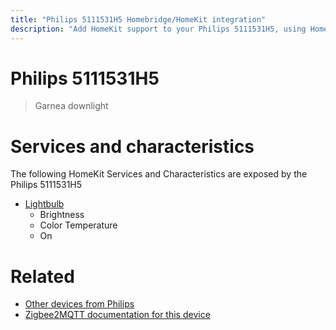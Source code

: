 ```yaml
---
title: "Philips 5111531H5 Homebridge/HomeKit integration"
description: "Add HomeKit support to your Philips 5111531H5, using Homebridge, Zigbee2MQTT and homebridge-z2m."
---
```

<!---
This file has been GENERATED using src/docgen/docgen.ts
DO NOT EDIT THIS FILE MANUALLY!
-->
# Philips 5111531H5
> Garnea downlight


# Services and characteristics
The following HomeKit Services and Characteristics are exposed by
the Philips 5111531H5

* [Lightbulb](../../light.md)
  * Brightness
  * Color Temperature
  * On


# Related
* [Other devices from Philips](../index.md#philips)
* [Zigbee2MQTT documentation for this device](https://www.zigbee2mqtt.io/devices/5111531H5.html)